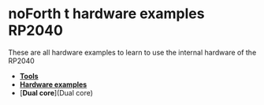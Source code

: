 # noForth t hardware examples RP2040

These are all hardware examples to learn to use the internal hardware of the RP2040

- [****Tools****](Tools)
- [****Hardware examples****](https://github.com/WillemOuwerkerk/noForth-T-hardware-examples-RP2040-/tree/main/Hardware-examples)
- [****Dual core****](Dual core)

